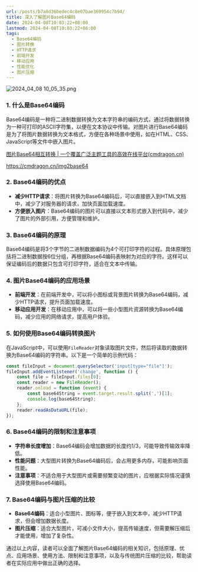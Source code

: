 ```yaml
---
url: /posts/b7a8d36bedec4c8e07bae369954c7b94/
title: 深入了解图片Base64编码
date: 2024-04-08T10:03:22+08:00
lastmod: 2024-04-08T10:03:22+08:00
tags:
  - Base64编码
  - 图片转换
  - HTTP请求
  - 前端开发
  - 移动应用
  - 性能优化
  - 图片压缩
---
```



<img src="https://static.cmdragon.cn/blog/images/2024_04_08 10_05_35.png@blog" title="2024_04_08 10_05_35.png" alt="2024_04_08 10_05_35.png"/>

### 1. 什么是Base64编码

Base64编码是一种将二进制数据转换为文本字符串的编码方式，通过将数据转换为一种可打印的ASCII字符集，以便在文本协议中传输。对图片进行Base64编码是为了将图片数据转换为文本格式，方便在各种场景中使用，如在HTML、CSS、JavaScript等文件中嵌入图片。

[图片Base64相互转换 | 一个覆盖广泛主题工具的高效在线平台(cmdragon.cn)](https://cmdragon.cn/img2base64)

https://cmdragon.cn/img2base64

### 2. Base64编码的优点

- **减少HTTP请求**：将图片转换为Base64编码后，可以直接嵌入到HTML文档中，减少了对服务器的请求，加快页面加载速度。
- **方便嵌入图片**：Base64编码的图片可以直接以文本形式嵌入到代码中，减少了图片的外部引用，方便管理和维护。

### 3. Base64编码的原理

Base64编码是将3个字节的二进制数据编码为4个可打印字符的过程。具体原理包括将二进制数据按6位分组，再根据Base64编码表映射为对应的字符。这样可以保证编码后的数据只包含可打印字符，适合在文本中传输。

### 4. 图片Base64编码的应用场景

- **前端开发**：在前端开发中，可以将小图标或背景图片转换为Base64编码，减少HTTP请求，提升页面加载速度。
- **移动应用开发**：在移动应用中，可以将一些小型图片资源转换为Base64编码，减少应用的网络请求，提高用户体验。

### 5. 如何使用Base64编码转换图片

在JavaScript中，可以使用`FileReader`对象读取图片文件，然后将读取的数据转换为Base64编码的字符串。以下是一个简单的示例代码：

```javascript
const fileInput = document.querySelector('input[type="file"]');
fileInput.addEventListener('change', function () {
    const file = fileInput.files[0];
    const reader = new FileReader();
    reader.onload = function (event) {
        const base64String = event.target.result.split(',')[1];
        console.log(base64String);
    };
    reader.readAsDataURL(file);
});
```

### 6. Base64编码的限制和注意事项

- **字符串长度增加**：Base64编码会增加数据的长度约1/3，可能导致传输效率降低。
- **性能问题**：大型图片转换为Base64编码后，会占用更多内存，可能影响页面性能。
- **注意事项**：不适合用于大型图片或需要频繁变动的图片，应根据实际情况谨慎选择使用Base64编码。

### 7. Base64编码与图片压缩的比较

- **Base64编码**：适合小型图片、图标等，便于嵌入到文本中，减少HTTP请求，但会增加数据长度。
- **图片压缩**：适合大型图片，可减小文件大小，提高传输速度，但需要解压缩后才能使用，增加了复杂性。

通过以上内容，读者可以全面了解图片Base64编码的相关知识，包括原理、优点、应用场景、使用方法、限制和注意事项，以及与传统图片压缩的比较，帮助读者在实际应用中做出正确的选择。